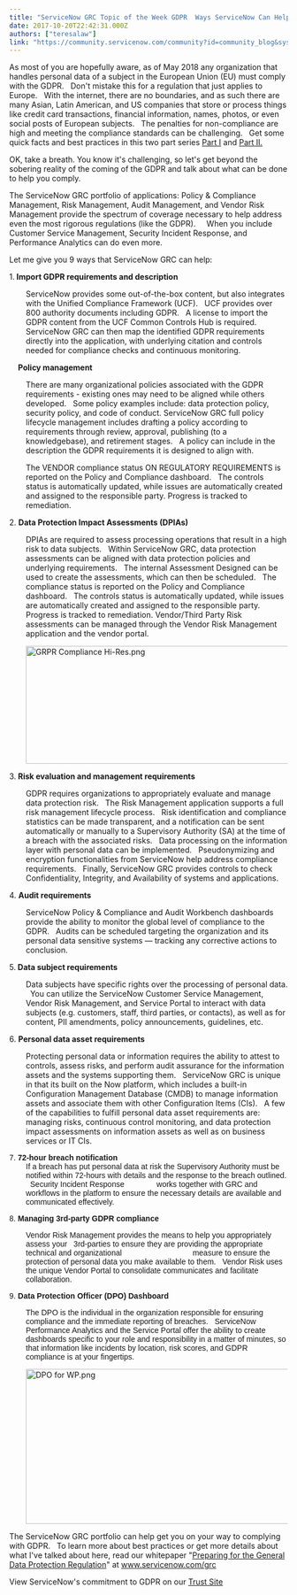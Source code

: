 ```yaml
---
title: "ServiceNow GRC Topic of the Week GDPR  Ways ServiceNow Can Help"
date: 2017-10-20T22:42:31.000Z
authors: ["teresalaw"]
link: "https://community.servicenow.com/community?id=community_blog&sys_id=1d2d26e5dbd0dbc01dcaf3231f9619cc"
---
```

<p>As most of you are hopefully aware, as of May 2018 any organization that handles personal data of a subject in the European Union (EU) must comply with the GDPR.   Don't mistake this for a regulation that just applies to Europe.   With the internet, there are no boundaries, and as such there are many Asian, Latin American, and US companies that store or process things like credit card transactions, financial information, names, photos, or even social posts of European subjects.   The penalties for non-compliance are high and meeting the compliance standards can be challenging.   Get some quick facts and best practices in this two part series <a title="" _jive_internal="true" href="/community?id=community_article&sys_id=f73d6ee5dbd0dbc01dcaf3231f961989">Part I</a> and <a title="" _jive_internal="true" href="/community?id=community_article&sys_id=a83c6661dbd0dbc01dcaf3231f9619bd">Part II.</a></p><p></p><p>OK, take a breath. You know it's challenging, so let's get beyond the sobering reality of the coming of the GDPR and talk about what can be done to help you comply.</p><p></p><p>The ServiceNow GRC portfolio of applications: Policy &amp; Compliance Management, Risk Management, Audit Management, and Vendor Risk Management provide the spectrum of coverage necessary to help address even the most rigorous regulations (like the GDPR).     When you include Customer Service Management, Security Incident Response, and Performance Analytics can do even more.</p><p></p><p>Let me give you 9 ways that ServiceNow GRC can help:</p><p></p><p>1.<strong> Import GDPR requirements and description</strong></p><p style="padding-left: 30px;">ServiceNow provides some out-of-the-box content, but also integrates with the Unified Compliance Framework (UCF).   UCF provides over 800 authority documents including GDPR.   A license to import the GDPR content from the UCF Common Controls Hub is required.   ServiceNow GRC can then map the identified GDPR requirements directly into the application, with underlying citation and controls needed for compliance checks and continuous monitoring.</p><p></p><p>     <strong>Policy management</strong></p><p style="padding-left: 30px;">There are many organizational policies associated with the GDPR requirements - existing ones may need to be aligned while others developed.   Some policy examples include: data protection policy, security policy, and code of conduct. ServiceNow GRC full policy lifecycle management includes drafting a policy according to requirements through review, approval, publishing (to a knowledgebase), and retirement stages.   A policy can include in the description the GDPR requirements it is designed to align with.</p><p style="padding-left: 30px;"></p><p style="padding-left: 30px;">The VENDOR compliance status ON REGULATORY REQUIREMENTS is reported on the Policy and Compliance dashboard.   The controls status is automatically updated, while issues are automatically created and assigned to the responsible party. Progress is tracked to remediation.</p><p></p><p>2. <strong>Data Protection Impact Assessments (DPIAs)</strong></p><p style="padding-left: 30px;">DPIAs are required to assess processing operations that result in a high risk to data subjects.   Within ServiceNow GRC, data protection assessments can be aligned with data protection policies and underlying requirements.   The internal Assessment Designed can be used to create the assessments, which can then be scheduled.   The compliance status is reported on the Policy and Compliance dashboard.   The controls status is automatically updated, while issues are automatically created and assigned to the responsible party. Progress is tracked to remediation. Vendor/Third Party Risk assessments can be managed through the Vendor Risk Management application and the vendor portal.</p><p style="padding-left: 30px;"><img   alt="GRPR Compliance Hi-Res.png" class="image-1 jive-image" src="ec0dc14adbd41b04ed6af3231f96192b.iix" style="width: 620px; height: 213px;"/></p><p style="padding-left: 30px;"></p><p>3.<strong> Risk evaluation and management requirements</strong></p><p style="padding-left: 30px;">GDPR requires organizations to appropriately evaluate and manage data protection risk.   The Risk Management application supports a full risk management lifecycle process.   Risk identification and compliance statistics can be made transparent, and a notification can be sent automatically or manually to a Supervisory Authority (SA) at the time of a breach with the associated risks.   Data processing on the information layer with personal data can be implemented.   Pseudonymizing and encryption functionalities from ServiceNow help address compliance requirements.   Finally, ServiceNow GRC provides controls to check Confidentiality, Integrity, and Availability of systems and applications.</p><p></p><p>4. <strong>Audit requirements</strong></p><p style="padding-left: 30px;">ServiceNow Policy &amp; Compliance and Audit Workbench dashboards provide the ability to monitor the global level of compliance to the GDPR.   Audits can be scheduled targeting the organization and its personal data sensitive systems — tracking any corrective actions to conclusion.</p><p></p><p>5.<strong> Data subject requirements</strong></p><p style="padding-left: 30px;">Data subjects have specific rights over the processing of personal data.   You can utilize the ServiceNow Customer Service Management, Vendor Risk Management, and Service Portal to interact with data subjects (e.g. customers, staff, third parties, or contacts), as well as for content, PII amendments, policy announcements, guidelines, etc.</p><p></p><p>6. <strong>Personal data asset requirements</strong></p><p style="padding-left: 30px;">Protecting personal data or information requires the ability to attest to controls, assess risks, and perform audit assurance for the information assets and the systems supporting them.   ServiceNow GRC is unique in that its built on the Now platform, which includes a built-in Configuration Management Database (CMDB) to manage information assets and associate them with other Configuration Items (CIs).   A few of the capabilities to fulfill personal data asset requirements are: managing risks, continuous control monitoring, and data protection impact assessments on information assets as well as on business services or IT CIs.</p><p style="padding-left: 30px;"></p><p style="margin-bottom: .0001pt;"><span style="font-size: 10.5pt; font-family: Helvetica, sans-serif;">7. <strong>72-hour breach notification</strong></span></p><p style="margin: 0 0 0 22.5pt;"><span style="font-size: 10.5pt; font-family: Helvetica, sans-serif;">If a breach has put personal data at risk the Supervisory Authority must be notified within 72-hours with details and the response to the breach outlined.   Security Incident Response               works together with GRC and workflows in the platform to ensure the necessary details are available and communicated effectively.</span></p><p></p><p><span style="font-size: 10.5pt; font-family: Helvetica, sans-serif;">8. <strong>Managing 3rd-party GDPR compliance</strong></span></p><p style="margin: 0 0 0 22.5pt;"><span style="font-size: 10.5pt; font-family: Helvetica, sans-serif;">Vendor Risk Management provides the means to help you appropriately assess your   3rd-parties to ensure they are providing the appropriate technical and organizational                                 measure to ensure the protection of personal data you make available to them.   Vendor Risk uses the unique Vendor Portal to consolidate communicates and facilitate collaboration.</span></p><p></p><p><span style="font-size: 10.5pt; font-family: Helvetica, sans-serif;">9. <strong>Data Protection Officer (DPO) Dashboard</strong></span></p><p style="margin: 0 0 0 22.5pt;"><span style="font-size: 10.5pt; font-family: Helvetica, sans-serif;">The DPO is the individual in the organization responsible for ensuring compliance and the immediate reporting of breaches.   ServiceNow Performance Analytics and the Service Portal offer the ability to create dashboards specific to your role and responsibility in a matter of minutes, so that information like incidents by location, risk scores, and GDPR compliance is at your fingertips.</span></p><p style="padding-left: 30px;"><img   alt="DPO for WP.png" class="image-2 jive-image" src="1475280adb905f048c8ef4621f96199e.iix" style="width: 620px; height: 280px;"/></p><p>The ServiceNow GRC portfolio can help get you on your way to complying with GDPR.   To learn more about best practices or get more details about what I've talked about here, read our whitepaper "<a title="ww.servicenow.com/content/dam/servicenow/documents/whitepapers/wp-preparing-for-the-gdpr.pdf" href="https://www.servicenow.com/content/dam/servicenow/documents/whitepapers/wp-preparing-for-the-gdpr.pdf">Preparing for the General Data Protection Regulation</a>" at <a title="ww.servicenow.com/products/governance-risk-and-compliance.html" href="https://www.servicenow.com/products/governance-risk-and-compliance.html">www.servicenow.com/grc</a></p><p></p><p>View ServiceNow's commitment to GDPR on our <a title="ww.servicenow.com/company/trust/gdpr.html" href="https://www.servicenow.com/company/trust/gdpr.html">Trust Site</a></p>